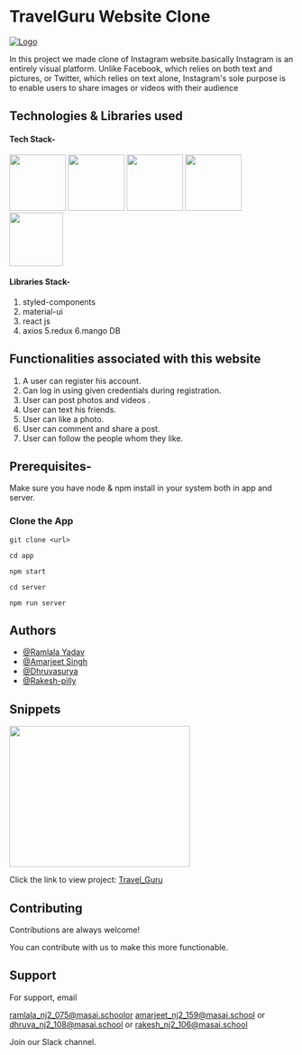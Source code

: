 # TravelGuru Website Clone

<a href="https://www.instagram.com//">![Logo](https://www.instagram.com/static/images/web/mobile_nav_type_logo.png/735145cfe0a4.png)</a>

In this project we made clone of Instagram website.basically Instagram is an entirely visual platform. Unlike Facebook, which relies on both text and pictures, or Twitter, which relies on text alone, Instagram's sole purpose is to enable users to share images or videos with their audience

## Technologies & Libraries used

#### Tech Stack-

<p float="left">
    <img src="https://cdn.pixabay.com/photo/2017/08/05/11/16/logo-2582748_640.png" width="100" height="100">
    <img src="https://cdn.pixabay.com/photo/2017/08/05/11/16/logo-2582747_640.png" width="100" height="100">
    <img src="https://raw.githubusercontent.com/krishaayjois21/krishaayjois21/master/assets/javascript.png" width="100" height="100">
    <img src="https://yogalayout.com/static/reactnative.4e03ea5d.png" width="100" height="100">
    <img src="https://raw.githubusercontent.com/reduxjs/redux/master/logo/logo.png" width="95" height="95">
 </p>

#### Libraries Stack-

1. styled-components
2. material-ui
3. react js
4. axios
5.redux
6.mango DB


## Functionalities associated with this website

1. A user can register his account.
2. Can log in using given credentials during registration.
3. User can post photos and videos .
4. User can text his friends.
5. User can like a photo.
6. User can comment and share a post.
7. User can follow the people whom they like.

## Prerequisites-

Make sure you have node & npm install in your system both in app and server. 

### Clone the App

```
git clone <url>

cd app

npm start

cd server

npm run server
```


## Authors

- [@Ramlala Yadav](https://github.com/Ramlala-Yadav-Git)
- [@Amarjeet Singh](https://github.com/ajkarnawal0001)
- [@Dhruvasurya](https://github.com/dhruva-surya)
- [@Rakesh-pilly](https://github.com/Rakesh-pilly)

## Snippets

<p>
    <img src="https://images.unsplash.com/photo-1619837374214-f5b9eb80876d?ixid=MnwxMjA3fDB8MHxzZWFyY2h8MXx8bGVoJTIwbGFkYWtofGVufDB8fDB8fA%3D%3D&ixlib=rb-1.2.1&w=1000&q=80" width="320" height="250">

 </p>
 
 Click the link to view project: 
 <a href="">Travel_Guru</a>
  


## Contributing

Contributions are always welcome!

You can contribute with us to make this more functionable.
  
## Support

For support, email  

ramlala_nj2_075@masai.schoolor
amarjeet_nj2_159@masai.school or
dhruva_nj2_108@masai.school or
rakesh_nj2_106@masai.school

Join our Slack channel.

